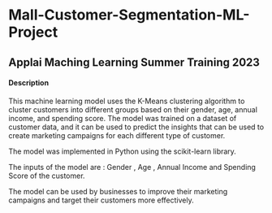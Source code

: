 # Mall-Customer-Segmentation-ML-Project
## Applai Maching Learning Summer Training 2023

#### Description
This machine learning model uses the K-Means clustering algorithm to cluster customers into different groups based on their gender, age, annual income, and spending score. The model was trained on a dataset of customer data, and it can be used to predict the insights that can be used to create marketing campaigns for each different type of customer.

The model was implemented in Python using the scikit-learn library.

The inputs of the model are : Gender , Age , Annual Income and Spending Score of the customer.

The model can be used by businesses to improve their marketing campaigns and target their customers more effectively.


